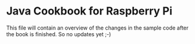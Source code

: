# Java Cookbook for Raspberry Pi
This file will contain an overview of the changes in the sample code after the book is finished.
So no updates yet ;-)
